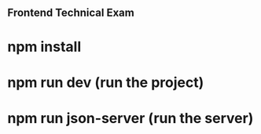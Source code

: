 ## Frontend Technical Exam

# npm install
# npm run dev  (run the project)
# npm run json-server  (run the server)

